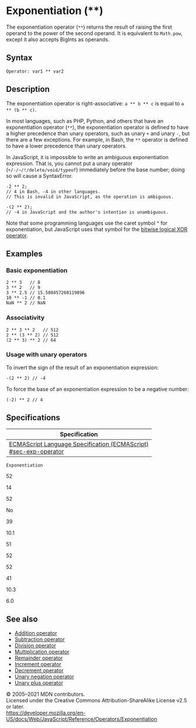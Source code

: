 # Exponentiation (\*\*)

The exponentiation operator (`**`) returns the result of raising the first operand to the power of the second operand. It is equivalent to `Math.pow`, except it also accepts BigInts as operands.

## Syntax

    Operator: var1 ** var2

## Description

The exponentiation operator is right-associative: `a ** b ** c` is equal to `a ** (b ** c)`.

In most languages, such as PHP, Python, and others that have an exponentiation operator (`**`), the exponentiation operator is defined to have a higher precedence than unary operators, such as unary `+` and unary `-`, but there are a few exceptions. For example, in Bash, the `**` operator is defined to have a lower precedence than unary operators.

In JavaScript, it is impossible to write an ambiguous exponentiation expression. That is, you cannot put a unary operator (`+/-/~/!/delete/void/typeof`) immediately before the base number; doing so will cause a SyntaxError.

    -2 ** 2;
    // 4 in Bash, -4 in other languages.
    // This is invalid in JavaScript, as the operation is ambiguous.

    -(2 ** 2);
    // -4 in JavaScript and the author's intention is unambiguous.

Note that some programming languages use the caret symbol ^ for exponentiation, but JavaScript uses that symbol for the [bitwise logical XOR operator](https://developer.mozilla.org/en-US/docs/Web/JavaScript/Reference/Operators#bitwise_xor).

## Examples

### Basic exponentiation

    2 ** 3   // 8
    3 ** 2   // 9
    3 ** 2.5 // 15.588457268119896
    10 ** -1 // 0.1
    NaN ** 2 // NaN

### Associativity

    2 ** 3 ** 2   // 512
    2 ** (3 ** 2) // 512
    (2 ** 3) ** 2 // 64

### Usage with unary operators

To invert the sign of the result of an exponentiation expression:

    -(2 ** 2) // -4

To force the base of an exponentiation expression to be a negative number:

    (-2) ** 2 // 4

## Specifications

<table><thead><tr class="header"><th>Specification</th></tr></thead><tbody><tr class="odd"><td><a href="https://tc39.es/ecma262/#sec-exp-operator">ECMAScript Language Specification (ECMAScript)<br />
<span class="small">#sec-exp-operator</span></a></td></tr></tbody></table>

`Exponentiation`

52

14

52

No

39

10.1

51

52

52

41

10.3

6.0

## See also

-   [Addition operator](addition)
-   [Subtraction operator](subtraction)
-   [Division operator](division)
-   [Multiplication operator](multiplication)
-   [Remainder operator](remainder)
-   [Increment operator](increment)
-   [Decrement operator](decrement)
-   [Unary negation operator](unary_negation)
-   [Unary plus operator](unary_plus)

© 2005–2021 MDN contributors.  
Licensed under the Creative Commons Attribution-ShareAlike License v2.5 or later.  
<a href="https://developer.mozilla.org/en-US/docs/Web/JavaScript/Reference/Operators/Exponentiation" class="_attribution-link">https://developer.mozilla.org/en-US/docs/Web/JavaScript/Reference/Operators/Exponentiation</a>
